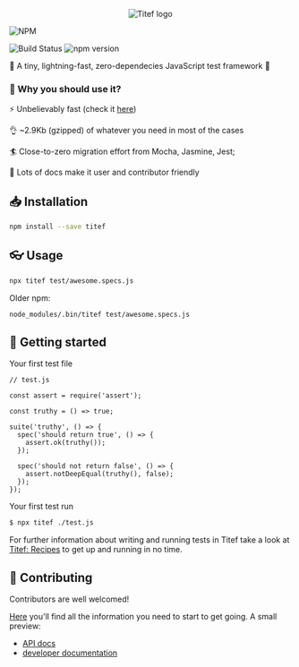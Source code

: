 <p align="center">
  <img src="https://preview.ibb.co/dBFOtc/logo.png" alt="Titef logo"/>
</p>

![NPM](https://nodei.co/npm/titef.png?downloads=true&downloadRank=true&stars=true)

![Build Status](https://travis-ci.org/shikaan/titef.svg?branch=master)
![npm version](https://badge.fury.io/js/titef.svg)

🌠 A tiny, lightning-fast, zero-dependecies JavaScript test framework 🌠

### 🎯 Why you should use it?

⚡ Unbelievably fast (check it [here](https://shikaan.github.io/titef/performance/))

👌 ~2.9Kb (gzipped) of whatever you need in most of the cases

🏄 Close-to-zero migration effort from Mocha, Jasmine, Jest;

📖 Lots of docs make it user and contributor friendly

## 📥 Installation

```bash
npm install --save titef
```

## 👓 Usage

```bash
npx titef test/awesome.specs.js
```

Older npm:

```bash
node_modules/.bin/titef test/awesome.specs.js
```

## 👣 Getting started

Your first test file

```ecmascript 6
// test.js

const assert = require('assert');

const truthy = () => true;

suite('truthy', () => {
  spec('should return true', () => {
    assert.ok(truthy());
  });
  
  spec('should not return false', () => {
    assert.notDeepEqual(truthy(), false);
  });
});
```

Your first test run

```bash
$ npx titef ./test.js
```

For further information about writing and running tests in Titef 
take a look at 
[Titef: Recipes](https://shikaan.github.io/titef/recipes/) to 
get up and running in no time.


## 🎁 Contributing

Contributors are well welcomed!

[Here](./.github/CONTRIBUTING.md) you'll find all the information you
need to start to get going. A small preview:

- [API docs](https://shikaan.github.io/titef/api/)
- [developer documentation](./lib/README.md)

